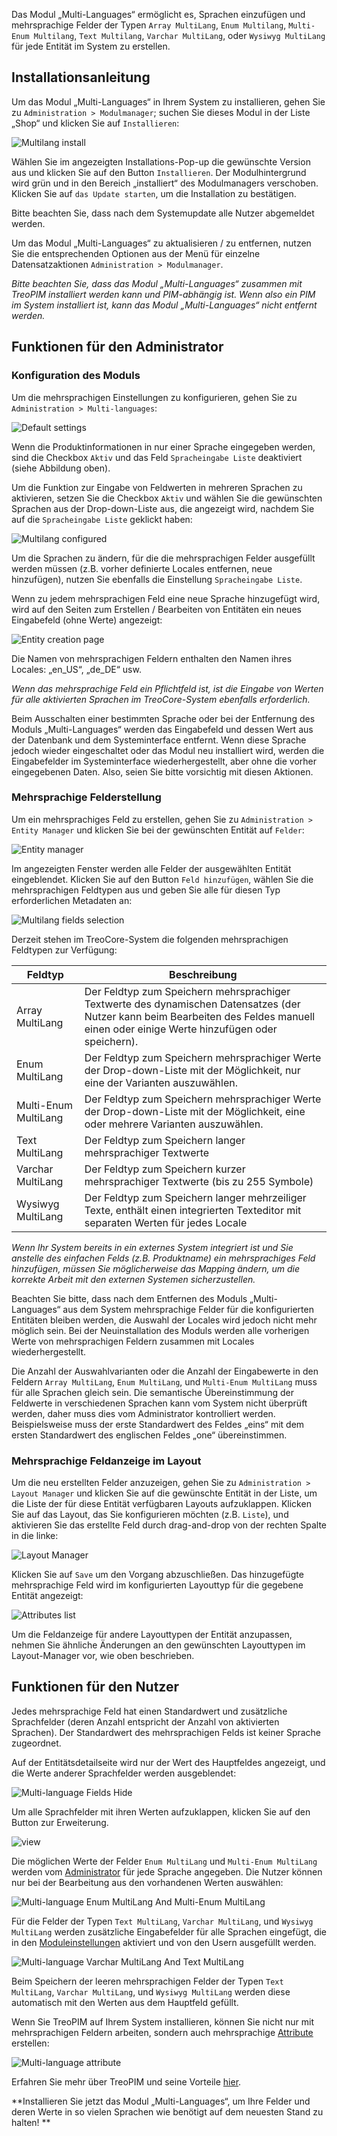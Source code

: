 Das Modul „Multi-Languages“  ermöglicht es, Sprachen einzufügen und mehrsprachige Felder der Typen `Array MultiLang`, `Enum Multilang`, `Multi-Enum Multilang`, `Text Multilang`, `Varchar MultiLang`, oder `Wysiwyg MultiLang` für jede Entität im System zu erstellen. 

## Installationsanleitung 

Um das Modul „Multi-Languages“ in Ihrem System zu installieren, gehen Sie zu `Administration > Modulmanager`; suchen Sie dieses Modul in der Liste „Shop“ und klicken Sie auf `Installieren`:

![Multilang install](_assets/multilang-install.jpg)

Wählen Sie im angezeigten Installations-Pop-up die gewünschte Version aus und klicken Sie auf den Button `Installieren`. Der Modulhintergrund wird grün und in den Bereich „installiert“ des Modulmanagers verschoben. Klicken Sie auf `das Update starten`, um die Installation zu bestätigen.

Bitte beachten Sie, dass nach dem Systemupdate alle Nutzer abgemeldet werden. 

Um das Modul „Multi-Languages“ zu aktualisieren / zu entfernen, nutzen Sie die entsprechenden Optionen aus der Menü für einzelne Datensatzaktionen `Administration > Modulmanager`.

*Bitte beachten Sie, dass das Modul „Multi-Languages“ zusammen mit TreoPIM installiert werden kann und PIM-abhängig ist. Wenn also ein PIM im System installiert ist, kann das Modul „Multi-Languages“ nicht entfernt werden.*

## Funktionen für den Administrator  

### Konfiguration des Moduls 

Um die mehrsprachigen Einstellungen zu konfigurieren, gehen Sie zu  `Administration > Multi-languages`:

![Default settings](_assets/default-settings.jpg)

Wenn die Produktinformationen in nur einer Sprache eingegeben werden, sind die Checkbox `Aktiv` und das Feld `Spracheingabe Liste` deaktiviert (siehe Abbildung oben).

Um die Funktion zur Eingabe von Feldwerten in mehreren Sprachen zu aktivieren, setzen Sie die Checkbox `Aktiv` und wählen Sie die gewünschten Sprachen aus der Drop-down-Liste aus, die angezeigt wird, nachdem Sie auf die `Spracheingabe Liste` geklickt haben:

![Multilang configured](_assets/multilang-configured.jpg)

Um die Sprachen zu ändern, für die die mehrsprachigen Felder ausgefüllt werden müssen (z.B. vorher definierte Locales entfernen, neue hinzufügen), nutzen Sie ebenfalls die Einstellung  `Spracheingabe Liste`. 

Wenn zu jedem mehrsprachigen Feld eine neue Sprache hinzugefügt wird, wird auf den Seiten zum Erstellen / Bearbeiten von Entitäten ein neues Eingabefeld (ohne Werte) angezeigt: 

![Entity creation page](_assets/entity-creation.jpg)

Die Namen von mehrsprachigen Feldern enthalten den Namen ihres Locales: „en_US“, „de_DE“ usw.

*Wenn das mehrsprachige Feld ein Pflichtfeld ist, ist die Eingabe von Werten für alle aktivierten Sprachen im TreoCore-System ebenfalls erforderlich.*

Beim Ausschalten einer bestimmten Sprache oder bei der Entfernung des Moduls „Multi-Languages“ werden das Eingabefeld und dessen Wert aus der Datenbank und dem Systeminterface entfernt. Wenn diese Sprache jedoch wieder eingeschaltet oder das Modul neu installiert wird, werden die Eingabefelder im Systeminterface wiederhergestellt, aber ohne die vorher eingegebenen Daten. Also, seien Sie bitte vorsichtig mit diesen Aktionen.

### Mehrsprachige Felderstellung 

Um ein mehrsprachiges Feld zu erstellen, gehen Sie zu  `Administration > Entity Manager` und klicken Sie bei der gewünschten Entität auf `Felder`:

![Entity manager](_assets/entity-mngr-fields.jpg)

Im angezeigten Fenster werden alle Felder der ausgewählten Entität eingeblendet. Klicken Sie auf den Button `Feld hinzufügen`, wählen Sie die mehrsprachigen Feldtypen aus und geben Sie alle für diesen Typ erforderlichen Metadaten an:

![Multilang fields selection](_assets/multilang-fields-select.jpg)

Derzeit stehen im TreoCore-System die folgenden mehrsprachigen Feldtypen zur Verfügung:

| Feldtyp              | Beschreibung                             |
| -------------------- | ---------------------------------------- |
| Array MultiLang      | Der Feldtyp zum Speichern mehrsprachiger Textwerte des dynamischen Datensatzes (der Nutzer kann beim Bearbeiten des Feldes manuell einen oder einige Werte hinzufügen oder speichern). |
| Enum MultiLang       | Der Feldtyp zum Speichern mehrsprachiger Werte der Drop-down-Liste mit der Möglichkeit, nur eine der Varianten auszuwählen. |
| Multi-Enum MultiLang | Der Feldtyp zum Speichern mehrsprachiger Werte der Drop-down-Liste mit der Möglichkeit, eine oder mehrere Varianten auszuwählen. |
| Text MultiLang       | Der Feldtyp zum Speichern langer mehrsprachiger Textwerte |
| Varchar MultiLang    | Der Feldtyp zum Speichern kurzer mehrsprachiger Textwerte (bis zu 255 Symbole) |
| Wysiwyg MultiLang    | Der Feldtyp zum Speichern langer mehrzeiliger Texte, enthält einen integrierten Texteditor mit separaten Werten für jedes Locale |

*Wenn Ihr System bereits in ein externes System integriert ist und Sie anstelle des einfachen Felds (z.B. Produktname) ein mehrsprachiges Feld hinzufügen, müssen Sie möglicherweise das Mapping ändern, um die korrekte Arbeit mit den externen Systemen sicherzustellen.*

Beachten Sie bitte, dass nach dem Entfernen des Moduls „Multi-Languages“ aus dem System mehrsprachige Felder für die konfigurierten Entitäten bleiben werden, die Auswahl der Locales wird jedoch nicht mehr möglich sein. Bei der Neuinstallation des Moduls werden alle vorherigen Werte von mehrsprachigen Feldern zusammen mit Locales wiederhergestellt.


Die Anzahl der Auswahlvarianten oder die Anzahl der Eingabewerte in den Feldern  `Array MultiLang`, `Enum MultiLang`, und `Multi-Enum MultiLang` muss für alle Sprachen gleich sein. Die semantische Übereinstimmung der Feldwerte in verschiedenen Sprachen kann vom System nicht überprüft werden, daher muss dies vom Administrator kontrolliert werden. Beispielsweise muss der erste Standardwert des Feldes „eins“ mit dem ersten Standardwert des englischen Feldes „one“ übereinstimmen.

### Mehrsprachige Feldanzeige im Layout

Um die neu erstellten Felder anzuzeigen, gehen Sie zu  `Administration > Layout Manager` und klicken Sie auf die gewünschte Entität in der Liste, um die Liste der für diese Entität verfügbaren Layouts aufzuklappen. Klicken Sie auf das Layout, das Sie konfigurieren möchten (z.B. `Liste`), und aktivieren Sie das erstellte Feld durch drag-and-drop von der rechten Spalte in die linke:

![Layout Manager](_assets/layout-mngr-multilang.jpg)

Klicken Sie auf `Save` um den Vorgang abzuschließen. Das hinzugefügte mehrsprachige Feld wird im konfigurierten Layouttyp für die gegebene Entität angezeigt:

![Attributes list](_assets/attributes-list.jpg)

Um die Feldanzeige für andere Layouttypen der Entität anzupassen, nehmen Sie ähnliche Änderungen an den gewünschten Layouttypen im Layout-Manager vor, wie oben beschrieben.

## Funktionen für den Nutzer

Jedes mehrsprachige Feld hat einen Standardwert und zusätzliche Sprachfelder (deren Anzahl entspricht der Anzahl von aktivierten Sprachen). Der Standardwert des mehrsprachigen Felds ist keiner Sprache zugeordnet.

Auf der Entitätsdetailseite wird nur der Wert des Hauptfeldes angezeigt, und die Werte anderer Sprachfelder werden ausgeblendet:

![Multi-language Fields Hide](_assets/multilanguage-fields-hide.jpg)

Um alle Sprachfelder mit ihren Werten aufzuklappen, klicken Sie auf den Button zur Erweiterung. 

![view](_assets/multilanguage-fields-view.jpg)

Die möglichen Werte der Felder `Enum MultiLang` und `Multi-Enum MultiLang` werden vom [Administrator](#administrator-functions) für jede Sprache angegeben. Die Nutzer können nur bei der Bearbeitung aus den vorhandenen Werten auswählen:

![Multi-language Enum MultiLang And Multi-Enum MultiLang](_assets/enum-multienum-multilang.jpg)

Für die Felder der Typen `Text MultiLang`, `Varchar MultiLang`, und `Wysiwyg MultiLang` werden zusätzliche Eingabefelder für alle Sprachen eingefügt, die in den [Moduleinstellungen](#module-configuration) aktiviert und von den Usern ausgefüllt werden.

![Multi-language Varchar MultiLang And Text MultiLang](_assets/text-varchar-wysiwyg-multilang.jpg)

Beim Speichern der leeren mehrsprachigen Felder der Typen `Text MultiLang`, `Varchar MultiLang`, und `Wysiwyg MultiLang` werden diese automatisch mit den Werten aus dem Hauptfeld gefüllt. 

Wenn Sie TreoPIM auf Ihrem System installieren, können Sie nicht nur mit mehrsprachigen Feldern arbeiten, sondern auch mehrsprachige [Attribute](https://treopim.com/help/attributes) erstellen:

![Multi-language attribute](_assets/multilang-attribute.jpg)

Erfahren Sie mehr über TreoPIM und seine Vorteile [hier](https://treopim.com/help/what-is-treopim).

**Installieren Sie jetzt das Modul „Multi-Languages“, um Ihre Felder und deren Werte in so vielen Sprachen wie benötigt auf dem neuesten Stand zu halten! **
